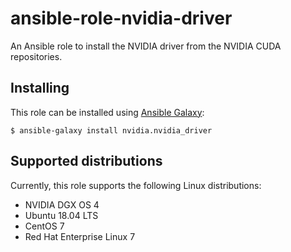 # ansible-role-nvidia-driver

An Ansible role to install the NVIDIA driver from the NVIDIA CUDA repositories.


## Installing

This role can be installed using [Ansible Galaxy](https://galaxy.ansible.com/nvidia/nvidia_driver):

```
$ ansible-galaxy install nvidia.nvidia_driver
```


## Supported distributions

Currently, this role supports the following Linux distributions:

* NVIDIA DGX OS 4
* Ubuntu 18.04 LTS
* CentOS 7
* Red Hat Enterprise Linux 7
